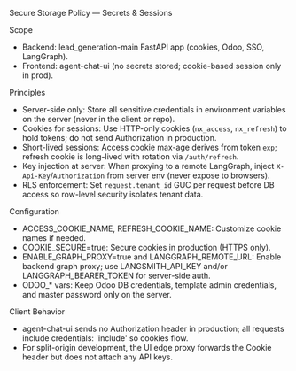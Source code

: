 Secure Storage Policy — Secrets & Sessions

Scope
- Backend: lead_generation-main FastAPI app (cookies, Odoo, SSO, LangGraph).
- Frontend: agent-chat-ui (no secrets stored; cookie-based session only in prod).

Principles
- Server-side only: Store all sensitive credentials in environment variables on the server (never in the client or repo).
- Cookies for sessions: Use HTTP-only cookies (`nx_access`, `nx_refresh`) to hold tokens; do not send Authorization in production.
- Short-lived sessions: Access cookie max-age derives from token `exp`; refresh cookie is long-lived with rotation via `/auth/refresh`.
- Key injection at server: When proxying to a remote LangGraph, inject `X-Api-Key`/`Authorization` from server env (never expose to browsers).
- RLS enforcement: Set `request.tenant_id` GUC per request before DB access so row-level security isolates tenant data.

Configuration
- ACCESS_COOKIE_NAME, REFRESH_COOKIE_NAME: Customize cookie names if needed.
- COOKIE_SECURE=true: Secure cookies in production (HTTPS only).
- ENABLE_GRAPH_PROXY=true and LANGGRAPH_REMOTE_URL: Enable backend graph proxy; use LANGSMITH_API_KEY and/or LANGGRAPH_BEARER_TOKEN for server-side auth.
- ODOO_* vars: Keep Odoo DB credentials, template admin credentials, and master password only on the server.

Client Behavior
- agent-chat-ui sends no Authorization header in production; all requests include credentials: 'include' so cookies flow.
- For split-origin development, the UI edge proxy forwards the Cookie header but does not attach any API keys.

